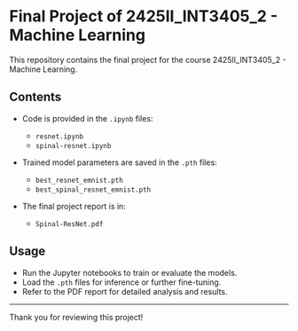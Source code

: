 # Final Project of 2425II_INT3405_2 - Machine Learning

This repository contains the final project for the course 2425II_INT3405_2 - Machine Learning.

## Contents

- Code is provided in the `.ipynb` files:
  - `resnet.ipynb`
  - `spinal-resnet.ipynb`

- Trained model parameters are saved in the `.pth` files:
  - `best_resnet_emnist.pth`
  - `best_spinal_resnet_emnist.pth`

- The final project report is in:
  - `Spinal-ResNet.pdf`

## Usage

- Run the Jupyter notebooks to train or evaluate the models.
- Load the `.pth` files for inference or further fine-tuning.
- Refer to the PDF report for detailed analysis and results.

---
Thank you for reviewing this project!
